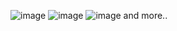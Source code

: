 ![image](https://github.com/user-attachments/assets/90cdfc68-0c0f-450b-bbd7-b30592cff54a)
![image](https://github.com/user-attachments/assets/f2166456-5195-4942-9b2c-28c4555bf100)
![image](https://github.com/user-attachments/assets/d22f6316-391b-441f-87a0-84d5486bf5f8)
and more.. 
